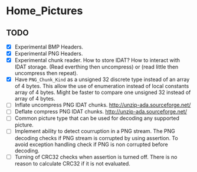 # Home_Pictures

## TODO
* [X] Experimental BMP Headers.
* [X] Experimental PNG Headers.
* [X] Experimental chunk reader.
      How to store IDAT?
	  How to interact with IDAT storage.
	  (Read everthing then uncompress) or (read little then uncompress then repeat).
* [X] Have `PNG_Chunk_Kind` as a unsigned 32 discrete type instead of an array of 4 bytes.
      This allow the use of enumeration instead of local constants array of 4 bytes.
	  Might be faster to compare one unsigned 32 instead of array of 4 bytes.
* [ ] Inflate uncompress PNG IDAT chunks. http://unzip-ada.sourceforge.net/
* [ ] Deflate compress PNG IDAT chunks. http://unzip-ada.sourceforge.net/
* [ ] Common picture type that can be used for decoding any supported picture.
* [ ] Implement ability to detect courruption in a PNG stream.
      The PNG decoding checks if PNG stream is corrupted by using assertion.
	  To avoid exception handling check if PNG is non corrupted before decoding.
* [ ] Turning of CRC32 checks when assertion is turned off.
      There is no reason to calculate CRC32 if it is not evaluated.